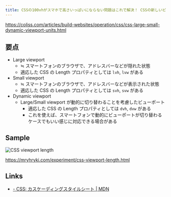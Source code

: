 ```yaml
---
title: CSSの100vhがスマホで高さいっぱいにならない問題はこれで解決！ CSSの新しいビューポート単位の使い方と注意事項 | コリス
---
```


https://coliss.com/articles/build-websites/operation/css/css-large-small-dynamic-viewport-units.html

## 要点

- Large viewport
    - ≒ スマートフォンのブラウザで、アドレスバーなどが隠れた状態
    - 適応した CSS の Length プロパティとしては `lvh`, `lvw` がある
- Small viewport
    - ≒ スマートフォンのブラウザで、アドレスバーなどが表示された状態
    - 適応した CSS の Length プロパティとしては `svh`, `svw` がある
- Dynamic viewport
    - Large/Small viewport が動的に切り替わることを考慮したビューポート
        - 適応した CSS の Length プロパティとしては `dvh`, `dvw` がある
        - これを使えば、スマートフォンで動的にビューポートが切り替わるケースでもいい感じに対応できる場合がある

## Sample

![CSS viewport length](https://mryhryki.com/file/U5LziEQFwLhIBSn2W4KT2pIUWaj8_ma8OeGNXhqxnWrlCLHU.webp)

https://mryhryki.com/experiment/css-viewport-length.html

## Links

- [<length> - CSS: カスケーディングスタイルシート | MDN](https://developer.mozilla.org/ja/docs/Web/CSS/length)
